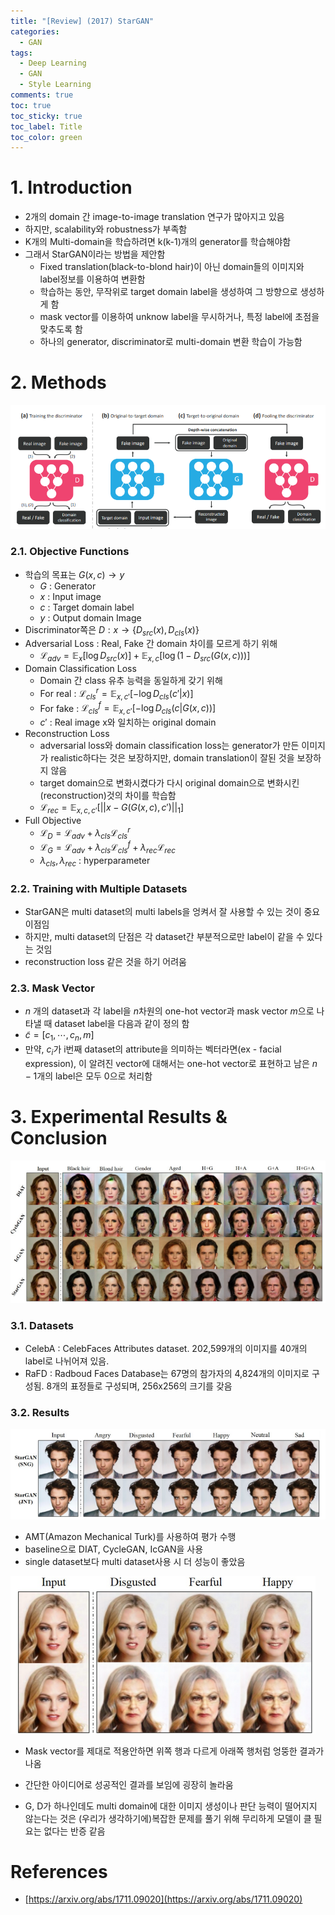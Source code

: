 ```yaml
---
title: "[Review] (2017) StarGAN"
categories:
  - GAN
tags:
  - Deep Learning
  - GAN
  - Style Learning
comments: true
toc: true
toc_sticky: true
toc_label: Title
toc_color: green
---
```


# 1. Introduction

- 2개의 domain 간 image-to-image translation 연구가 많아지고 있음
- 하지만, scalability와 robustness가 부족함
- K개의 Multi-domain을 학습하려면 k(k-1)개의 generator를 학습해야함
- 그래서 StarGAN이라는 방법을 제안함
    - Fixed translation(black-to-blond hair)이 아닌 domain들의 이미지와 label정보를 이용하여 변환함
    - 학습하는 동안, 무작위로 target domain label을 생성하여 그 방향으로 생성하게 함
    - mask vector를 이용하여 unknow label을 무시하거나, 특정 label에 초점을 맞추도록 함
    - 하나의 generator, discriminator로 multi-domain 변환 학습이 가능함

# 2. Methods

![image](/assets/imgs/paper/2017-stargan/00.png)

### 2.1. Objective Functions

- 학습의 목표는 $G(x,c)\to y$
    - $G$ : Generator
    - $x$ : Input image
    - $c$ : Target domain label
    - $y$ : Output domain Image
- Discriminator쪽은 $D : x \to \{D_{src}(x),D_{cls}(x)\}$
- Adversarial Loss : Real, Fake 간 domain 차이를 모르게 하기 위해
    - $\mathcal{L}_{adv}=\mathbb{E}_{x}[\log D_{src}(x)]+\mathbb{E}_{x,c}[\log (1-D_{src}(G(x,c)))]$
- Domain Classification Loss
    - Domain 간 class 유추 능력을 동일하게 갖기 위해
    - For real : $\mathcal{L}_{cls}^r=\mathbb{E}_{x,c'}[-\log D_{cls}(c'|x)]$
    - For fake : $\mathcal{L}_{cls}^f=\mathbb{E}_{x,c'}[-\log D_{cls}(c|G(x,c))]$
    - $c'$ : Real image x와 일치하는 original domain
- Reconstruction Loss
    - adversarial loss와 domain classification loss는 generator가 만든 이미지가 realistic하다는 것은 보장하지만, domain translation이 잘된 것을 보장하지 않음
    - target domain으로 변화시켰다가 다시 original domain으로 변화시킨(reconstruction)것의 차이를 학습함
    - $\mathcal{L}_{rec}=\mathbb{E}_{x,c,c'}[ || x-G(G(x,c),c')  ||_{1} ]$
- Full Objective
    - $\mathcal{L}_D=\mathcal{L}_{adv}+\lambda_{cls}\mathcal{L}_{cls}^r$
    - $\mathcal{L}_G=\mathcal{L}_{adv}+\lambda_{cls}\mathcal{L}_{cls}^f+\lambda_{rec}\mathcal{L}_{rec}$
    - $\lambda_{cls}, \lambda_{rec}$ : hyperparameter

### 2.2. Training with Multiple Datasets

- StarGAN은 multi dataset의 multi labels을 엉켜서 잘 사용할 수 있는 것이 중요 이점임
- 하지만, multi dataset의 단점은 각 dataset간 부분적으로만 label이 같을 수 있다는 것임
- reconstruction loss 같은 것을 하기 어려움

### 2.3. Mask Vector

- $n$ 개의 dataset과 각 label을 $n$차원의 one-hot vector과 mask vector $m$으로 나타낼 때 dataset label을 다음과 같이 정의 함
- $\tilde{c}=[c_1,\cdots,c_n,m]$
- 만약, $c_i$가 i번째 dataset의 attribute을 의미하는 벡터라면(ex - facial expression), 이 알려진 vector에 대해서는 one-hot vector로 표현하고 남은 $n-1$개의 label은 모두 0으로 처리함

# 3. Experimental Results & Conclusion

![image](/assets/imgs/paper/2017-stargan/01.png)

### 3.1. Datasets

- CelebA : CelebFaces Attributes dataset. 202,599개의 이미지를 40개의 label로 나뉘어져 있음.
- RaFD : Radboud Faces Database는 67명의 참가자의 4,824개의 이미지로 구성됨. 8개의 표정들로 구성되며, 256x256의 크기를 갖음

### 3.2. Results

![image](/assets/imgs/paper/2017-stargan/02.png)

- AMT(Amazon Mechanical Turk)를 사용하여 평가 수행
- baseline으로 DIAT, CycleGAN, IcGAN을 사용
- single dataset보다 multi dataset사용 시 더 성능이 좋았음

![image](/assets/imgs/paper/2017-stargan/03.png)

- Mask vector를 제대로 적용안하면 위쪽 행과 다르게 아래쪽 행처럼 엉뚱한 결과가 나옴

- 간단한 아이디어로 성공적인 결과를 보임에 굉장히 놀라움
- G, D가 하나인데도 multi domain에 대한 이미지 생성이나 판단 능력이 떨어지지 않는다는 것은 (우리가 생각하기에)복잡한 문제를 풀기 위해 무리하게 모델이 클 필요는 없다는 반증 같음

# References

- [https://arxiv.org/abs/1711.09020](https://arxiv.org/abs/1711.09020)